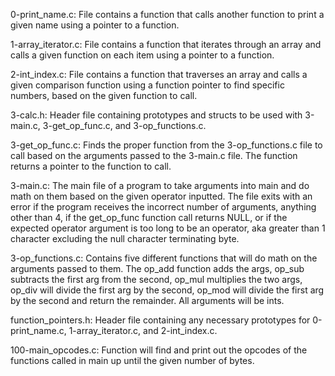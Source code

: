 0-print_name.c: File contains a function that calls another function to print a given name using a pointer to a function.

1-array_iterator.c: File contains a function that iterates through an array and calls a given function on each item using a pointer to a function.

2-int_index.c: File contains a function that traverses an array and calls a given comparison function using a function pointer to find specific numbers, based on the given function to call.

3-calc.h: Header file containing prototypes and structs to be used with 3-main.c, 3-get_op_func.c, and 3-op_functions.c.

3-get_op_func.c: Finds the proper function from the 3-op_functions.c file to call based on the arguments passed to the 3-main.c file. The function returns a pointer to the function to call.

3-main.c: The main file of a program to take arguments into main and do math on them based on the given operator inputted. The file exits with an error if the program receives the incorrect number of arguments, anything other than 4, if the get_op_func function call returns NULL, or if the expected operator argument is too long to be an operator, aka greater than 1 character excluding the null character terminating byte.

3-op_functions.c: Contains five different functions that will do math on the arguments passed to them. The op_add function adds the args, op_sub subtracts the first arg from the second, op_mul multiplies the two args, op_div will divide the first arg by the second, op_mod will divide the first arg by the second and return the remainder. All arguments will be ints.

function_pointers.h: Header file containing any necessary prototypes for 0-print_name.c, 1-array_iterator.c, and 2-int_index.c.

100-main_opcodes.c: Function will find and print out the opcodes of the functions called in main up until the given number of bytes.
